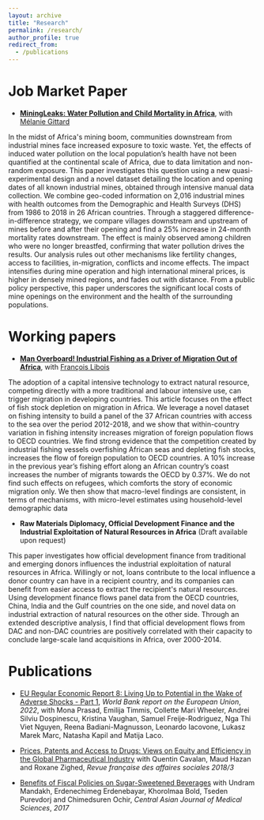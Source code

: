 ```yaml
---
layout: archive
title: "Research"
permalink: /research/
author_profile: true
redirect_from:
  - /publications
---
```



Job Market Paper
====
 * __[MiningLeaks: Water Pollution and Child Mortality in Africa](../files/MiningLeaks_GITTARD_HU.pdf)__, with [Mélanie Gittard](https://melaniegittard.github.io/) 
 
In the midst of Africa's mining boom, communities downstream from industrial mines face increased exposure to toxic waste. Yet, the effects of induced water pollution on the local population’s health have not been quantified at the continental scale of Africa, due to data limitation and non-random exposure. This paper investigates this question using a new quasi-experimental design and a novel dataset detailing the location and opening dates of all known industrial mines, obtained through intensive manual data collection. We combine geo-coded information on 2,016 industrial mines with health outcomes from the Demographic and Health Surveys (DHS) from 1986 to 2018 in 26 African countries. Through a staggered difference-in-difference strategy, we compare villages downstream and upstream of mines before and after their opening and find a 25% increase in 24-month mortality rates downstream. The effect is mainly observed among children who were no longer breastfed, confirming that water pollution drives the results. Our analysis rules out other mechanisms like fertility changes, access to facilities, in-migration, conflicts and income effects. The impact intensifies during mine operation and high international mineral prices, is higher in densely mined regions, and fades out with distance. From a public policy perspective, this paper underscores the significant local costs of mine openings on the environment and the health of the surrounding populations.

Working papers
====


 * __[Man Overboard! Industrial Fishing as a Driver of Migration Out of Africa](../files/Man_Overboard_HU_LIBOIS.pdf)__, with [François Libois](https://www.parisschoolofeconomics.eu/fr/libois-francois)
 
The adoption of a capital intensive technology to extract natural resource, competing directly with a more traditional and labour intensive use, can trigger migration in developing countries. This article focuses on the effect of fish stock depletion on migration in Africa. We leverage a novel dataset on fishing intensity to build a panel of the 37 African countries with access to the sea over the period 2012-2018, and we show that within-country variation in fishing intensity increases migration of foreign population flows to OECD countries. We find strong evidence that the competition created by industrial fishing vessels overfishing African seas and depleting fish stocks, increases the flow of foreign population to OECD countries. A 10% increase in the previous
year’s fishing effort along an African country’s coast increases the number of migrants towards the OECD by 0.37%. We do not find such effects on refugees, which comforts the story of economic migration only. We then show that macro-level findings are consistent, in terms of mechanisms, with micro-level estimates using household-level demographic data


 * __Raw Materials Diplomacy, Official Development Finance and the Industrial Exploitation of Natural Resources in Africa__ (Draft available upon request)

This paper investigates how official development finance from traditional and emerging donors influences the industrial exploitation of natural resources in Africa. Willingly or not, loans contribute to the local influence a donor country can have in a recipient country, and its companies can benefit from easier access to extract the recipient's natural resources. Using development finance flows panel data from the OECD countries, China, India and the Gulf countries on the one side, and novel data on industrial extraction of natural resources on the other side. Through an extended descriptive analysis, I find that official development flows from DAC and non-DAC countries are positively correlated with their capacity to conclude large-scale land acquisitions in Africa, over 2000-2014.

Publications
====

* [EU Regular Economic Report 8: Living Up to Potential in the Wake of Adverse Shocks - Part 1](https://documents1.worldbank.org/curated/en/099010007142218777/pdf/P177597091529409d09e9107f38ffc27935.pdf), _World Bank report on the European Union_, _2022_, with Mona Prasad, Emilija Timmis, Collette Mari Wheeler, Andrei Silviu Dospinescu,  Kristina Vaughan, Samuel Freije-Rodriguez, Nga Thi Viet Nguyen, Reena Badiani-Magnusson,  Leonardo Iacovone, Lukasz Marek Marc, Natasha Kapil and Matija Laco. 

* [Prices, Patents and Access to Drugs: Views on Equity and Efficiency in the Global Pharmaceutical Industry](https://www.cairn.info/revue-francaise-des-affaires-sociales-2018-3-page-249.htm) with Quentin Cavalan, Maud Hazan and Roxane Zighed,  _Revue française des affaires sociales 2018/3_

* [Benefits of Fiscal Policies on Sugar-Sweetened Beverages](http://www.cajms.mn/journal/view.html?doi=10.24079/CAJMS.2017.11.003) with Undram Mandakh, Erdenechimeg Erdenebayar, Khorolmaa Bold, Tseden Purevdorj and Chimedsuren Ochir, _Central Asian Journal of Medical Sciences_, _2017_
